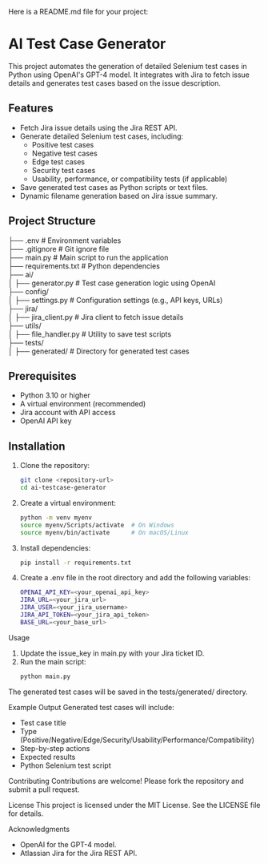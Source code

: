 Here is a README.md file for your project:
# AI Test Case Generator

This project automates the generation of detailed Selenium test cases in Python using OpenAI's GPT-4 model. It integrates with Jira to fetch issue details and generates test cases based on the issue description.

## Features

- Fetch Jira issue details using the Jira REST API.
- Generate detailed Selenium test cases, including:
  - Positive test cases
  - Negative test cases
  - Edge test cases
  - Security test cases
  - Usability, performance, or compatibility tests (if applicable)
- Save generated test cases as Python scripts or text files.
- Dynamic filename generation based on Jira issue summary.

## Project Structure


├── .env # Environment variables   
├── .gitignore # Git ignore file   
├── main.py # Main script to run the application   
├── requirements.txt # Python dependencies   
├── ai/   
│ ├── generator.py # Test case generation logic using OpenAI   
├── config/   
│ ├── settings.py # Configuration settings (e.g., API keys, URLs)   
├── jira/   
│ ├── jira_client.py # Jira client to fetch issue details   
├── utils/   
│ ├── file_handler.py # Utility to save test scripts   
├── tests/   
│ ├── generated/ # Directory for generated test cases  



## Prerequisites

- Python 3.10 or higher
- A virtual environment (recommended)
- Jira account with API access
- OpenAI API key

## Installation

1. Clone the repository:
   ```bash
   git clone <repository-url>
   cd ai-testcase-generator
   ```

2. Create a virtual environment:
    ```bash
    python -m venv myenv
    source myenv/Scripts/activate  # On Windows
    source myenv/bin/activate      # On macOS/Linux
    ```

3. Install dependencies:
    ```bash
    pip install -r requirements.txt
    ```

4. Create a .env file in the root directory and add the following variables:
    ```bash
    OPENAI_API_KEY=<your_openai_api_key>
    JIRA_URL=<your_jira_url>
    JIRA_USER=<your_jira_username>
    JIRA_API_TOKEN=<your_jira_api_token>
    BASE_URL=<your_base_url>
    ```

Usage

1. Update the issue_key in main.py with your Jira ticket ID.
2. Run the main script:
    ```bash
    python main.py
    ```

The generated test cases will be saved in the tests/generated/ directory.

Example Output
Generated test cases will include:

- Test case title
- Type (Positive/Negative/Edge/Security/Usability/Performance/Compatibility)
- Step-by-step actions
- Expected results
- Python Selenium test script

Contributing
Contributions are welcome! Please fork the repository and submit a pull request.

License
This project is licensed under the MIT License. See the LICENSE file for details.

Acknowledgments
- OpenAI for the GPT-4 model.
- Atlassian Jira for the Jira REST API.
